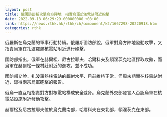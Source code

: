 ```yaml
---
layout: post
title: 俄國防部稱攻擊烏方陣地　指責烏軍於核電站附近砲擊
date: 2022-09-18 06:29:29.000000000 +08:00
link: https://news.rthk.hk/rthk/ch/component/k2/1667298-20220918.htm
categories: rthk
---
```


俄羅斯在烏克蘭的軍事行動持續。俄羅斯國防部說，俄軍對烏方陣地發動攻擊，又指責烏軍在扎波羅熱核電站附近進行砲擊。

國防部指出，俄軍在赫爾松、尼古拉耶夫、哈爾科夫及頓涅茨克地區採取攻勢，而烏軍在赫爾松一條村莊附近的進攻，並不成功。

國防部又說，扎波羅熱核電站的輻射水平，目前維持正常，但周末期間在核電站附近，錄得兩宗烏軍砲擊的報告。

俄烏一直互相指責對方對核電站構成安全威脅。烏克蘭外交部發言人否認烏軍在核電站設施附近發動攻擊。

赫爾松及尼古拉耶夫位於烏克蘭南部，哈爾科夫在東北部，頓涅茨克在東部。
